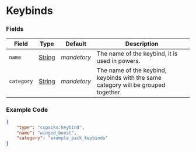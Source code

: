 # Keybinds

### Fields

   Field   | Type | Default | Description
-----------|------|---------|-------------
`name` | [String]() | *mandetory* | The name of the keybind, it is used in powers.
`category` | [String]() | *mandetory* | The name of the keybind, keybinds with the same category will be grouped together.

### Example Code

```json
{
	"type": "ccpacks:keybind",
	"name": "winged_boost",
	"category": "example_pack_keybinds"
}
```
